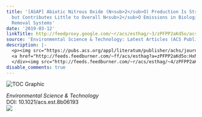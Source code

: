 ```yaml
---
title: '[ASAP] Abiotic Nitrous Oxide (N<sub>2</sub>O) Production Is Strongly pH Dependent,
  but Contributes Little to Overall N<sub>2</sub>O Emissions in Biological Nitrogen
  Removal Systems'
date: '2019-03-12'
linkTitle: http://feedproxy.google.com/~r/acs/esthag/~3/zPFPP2aKd5o/acs.est.8b06193
source: 'Environmental Science & Technology: Latest Articles (ACS Publications)'
description: |-
  <p><img src="https://pubs.acs.org/appl/literatum/publisher/achs/journals/content/esthag/0/esthag.ahead-of-print/acs.est.8b06193/20190312/images/medium/es-2018-06193s_0004.gif" alt="TOC Graphic"/></p><div><cite>Environmental Science & Technology</cite></div><div>DOI: 10.1021/acs.est.8b06193</div><div class="feedflare">
  <a href="http://feeds.feedburner.com/~ff/acs/esthag?a=zPFPP2aKd5o:HxNJ9iRAQg4:yIl2AUoC8zA"><img src="http://feeds.feedburner.com/~ff/acs/esthag?d=yIl2AUoC8zA" border="0"></img></a>
  </div><img src="http://feeds.feedburner.com/~r/acs/esthag/~4/zPFPP2aKd5o" height="1" width="1" ...
disable_comments: true
---
```

<p><img src="https://pubs.acs.org/appl/literatum/publisher/achs/journals/content/esthag/0/esthag.ahead-of-print/acs.est.8b06193/20190312/images/medium/es-2018-06193s_0004.gif" alt="TOC Graphic"/></p><div><cite>Environmental Science & Technology</cite></div><div>DOI: 10.1021/acs.est.8b06193</div><div class="feedflare">
<a href="http://feeds.feedburner.com/~ff/acs/esthag?a=zPFPP2aKd5o:HxNJ9iRAQg4:yIl2AUoC8zA"><img src="http://feeds.feedburner.com/~ff/acs/esthag?d=yIl2AUoC8zA" border="0"></img></a>
</div><img src="http://feeds.feedburner.com/~r/acs/esthag/~4/zPFPP2aKd5o" height="1" width="1" ...